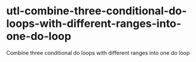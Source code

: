 # utl-combine-three-conditional-do-loops-with-different-ranges-into-one-do-loop
Combine three conditional do loops with different ranges into one do loop 
